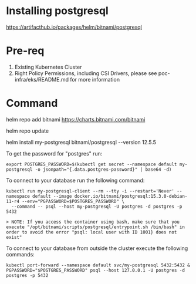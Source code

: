 # Installing postgresql

https://artifacthub.io/packages/helm/bitnami/postgresql

# Pre-req

1. Existing Kubernetes Cluster 
2. Right Policy Permissions, including CSI Drivers, please see poc-infra/eks/README.md for more information

# Command 

helm repo add bitnami https://charts.bitnami.com/bitnami

helm repo update

helm install my-postgresql bitnami/postgresql --version 12.5.5


To get the password for "postgres" run:

    export POSTGRES_PASSWORD=$(kubectl get secret --namespace default my-postgresql -o jsonpath="{.data.postgres-password}" | base64 -d)


To connect to your database run the following command:

    kubectl run my-postgresql-client --rm --tty -i --restart='Never' --namespace default --image docker.io/bitnami/postgresql:15.3.0-debian-11-r4 --env="PGPASSWORD=$POSTGRES_PASSWORD" \
      --command -- psql --host my-postgresql -U postgres -d postgres -p 5432

    > NOTE: If you access the container using bash, make sure that you execute "/opt/bitnami/scripts/postgresql/entrypoint.sh /bin/bash" in order to avoid the error "psql: local user with ID 1001} does not exist"

To connect to your database from outside the cluster execute the following commands:

    kubectl port-forward --namespace default svc/my-postgresql 5432:5432 &
    PGPASSWORD="$POSTGRES_PASSWORD" psql --host 127.0.0.1 -U postgres -d postgres -p 5432







